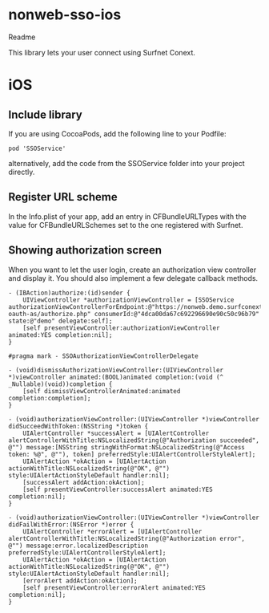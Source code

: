 # nonweb-sso-ios

Readme 

This library lets your user connect using Surfnet Conext.

# iOS

## Include library

If you are using CocoaPods, add the following line to your Podfile:

    pod 'SSOService'

alternatively, add the code from the SSOService folder into your project directly.

## Register URL scheme

In the Info.plist of your app, add an entry in CFBundleURLTypes with the value for CFBundleURLSchemes set to the one registered with Surfnet.

## Showing authorization screen

When you want to let the user login, create an authorization view controller and display it. You should also implement a few delegate callback methods.

    - (IBAction)authorize:(id)sender {
        UIViewController *authorizationViewController = [SSOService authorizationViewControllerForEndpoint:@"https://nonweb.demo.surfconext.nl/php-oauth-as/authorize.php" consumerId:@"4dca00da67c692296690e90c50c96b79" state:@"demo" delegate:self];
        [self presentViewController:authorizationViewController animated:YES completion:nil];
    }

    #pragma mark - SSOAuthorizationViewControllerDelegate

    - (void)dismissAuthorizationViewController:(UIViewController *)viewController animated:(BOOL)animated completion:(void (^ _Nullable)(void))completion {
        [self dismissViewControllerAnimated:animated completion:completion];
    }

    - (void)authorizationViewController:(UIViewController *)viewController didSucceedWithToken:(NSString *)token {
        UIAlertController *successAlert = [UIAlertController alertControllerWithTitle:NSLocalizedString(@"Authorization succeeded", @"") message:[NSString stringWithFormat:NSLocalizedString(@"Access token: %@", @""), token] preferredStyle:UIAlertControllerStyleAlert];
        UIAlertAction *okAction = [UIAlertAction actionWithTitle:NSLocalizedString(@"OK", @"") style:UIAlertActionStyleDefault handler:nil];
        [successAlert addAction:okAction];
        [self presentViewController:successAlert animated:YES completion:nil];
    }

    - (void)authorizationViewController:(UIViewController *)viewController didFailWithError:(NSError *)error {
        UIAlertController *errorAlert = [UIAlertController alertControllerWithTitle:NSLocalizedString(@"Authorization error", @"") message:error.localizedDescription preferredStyle:UIAlertControllerStyleAlert];
        UIAlertAction *okAction = [UIAlertAction actionWithTitle:NSLocalizedString(@"OK", @"") style:UIAlertActionStyleDefault handler:nil];
        [errorAlert addAction:okAction];
        [self presentViewController:errorAlert animated:YES completion:nil];
    }
